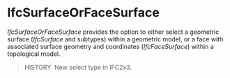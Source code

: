 IfcSurfaceOrFaceSurface
=======================

_IfcSurfaceOrFaceSurface_ provides the option to either select a geometric surface (_IfcSurface_ and subtypes) within a geometric model, or a face with associated surface geometry and coordinates (_IfcFaceSurface_) within a topological model.

> HISTORY&nbsp; New select type in IFC2x3.
